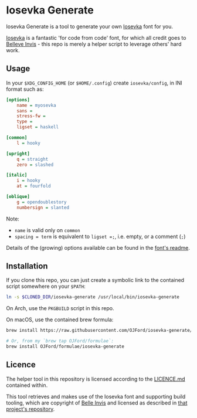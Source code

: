 # Iosevka Generate

Iosevka Generate is a tool to generate your own [Iosevka][Iosevka] font for you.

[Iosevka][Iosevka] is a fantastic 'for code from code' font, for which all credit goes to [Belleve Invis][Invis] - this repo is merely a helper script to leverage others' hard work.

## Usage

In your `$XDG_CONFIG_HOME` (or `$HOME/.config`) create `iosevka/config`, in INI format such as:
```ini
[options]
    name = myosevka
    sans =
    stress-fw =
    type =
    ligset = haskell

[common]
    l = hooky

[upright]
    q = straight
    zero = slashed

[italic]
    i = hooky
    at = fourfold

[oblique]
    g = opendoublestory
    numbersign = slanted
```

Note:
  - `name` is valid only on `common`
  - `spacing = term` is equivalent to `ligset =;`, i.e. empty, or a comment (`;`)

Details of the (growing) options available can be found in the [font's readme][Iosevka].

## Installation

If you clone this repo, you can just create a symbolic link to the contained script somewhere on your `$PATH`:
```sh
ln -s $CLONED_DIR/iosevka-generate /usr/local/bin/iosevka-generate
```

On Arch, use the `PKGBUILD` script in this repo.

On macOS, use the contained brew formula:
```sh
brew install https://raw.githubusercontent.com/OJFord/iosevka-generate/blob/master/iosevka-generate.rb

# Or, from my `brew tap OJFord/formulae`:
brew install OJFord/formulae/iosevka-generate
```

## Licence

The helper tool in this repository is licensed according to the [LICENCE.md](/LICENCE.md) contained within.

This tool retrieves and makes use of the Iosevka font and supporting build tooling, which are copyright of [Belle Invis][Invis] and licensed as described in [that project's repository][Iosevka].


[Invis]: https://github.com/be5invis
[Iosevka]: https://github.com/be5invis/iosevka
